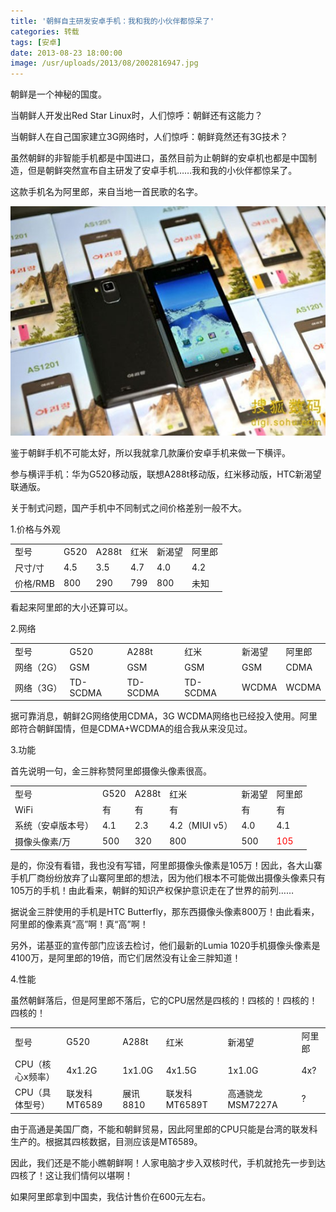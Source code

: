 ```yaml
---
title: '朝鲜自主研发安卓手机：我和我的小伙伴都惊呆了'
categories: 转载
tags: [安卓]
date: 2013-08-23 18:00:00
image: /usr/uploads/2013/08/2002816947.jpg
---
```

朝鲜是一个神秘的国度。

当朝鲜人开发出Red Star Linux时，人们惊呼：朝鲜还有这能力？

当朝鲜人在自己国家建立3G网络时，人们惊呼：朝鲜竟然还有3G技术？

虽然朝鲜的非智能手机都是中国进口，虽然目前为止朝鲜的安卓机也都是中国制造，但是朝鲜突然宣布自主研发了安卓手机……我和我的小伙伴都惊呆了。

这款手机名为阿里郎，来自当地一首民歌的名字。

![阿里郎智能手机](../../../../usr/uploads/2013/08/2002816947.jpg)

鉴于朝鲜手机不可能太好，所以我就拿几款廉价安卓手机来做一下横评。

参与横评手机：华为G520移动版，联想A288t移动版，红米移动版，HTC新渴望联通版。

关于制式问题，国产手机中不同制式之间价格差别一般不大。

1.价格与外观

<table>
<tr><td>型号</td><td>G520</td><td>A288t</td><td>红米</td><td>新渴望</td><td>阿里郎</td></tr>
<tr><td>尺寸/寸</td><td>4.5</td><td>3.5</td><td>4.7</td><td>4.0</td><td>4.2</td></tr>
<tr><td>价格/RMB</td><td>800</td><td>290</td><td>799</td><td>800</td><td>未知</td></tr>
</table>

看起来阿里郎的大小还算可以。

2.网络

<table>
<tr><td>型号</td><td>G520</td><td>A288t</td><td>红米</td><td>新渴望</td><td>阿里郎</td></tr>
<tr><td>网络（2G）</td><td>GSM</td><td>GSM</td><td>GSM</td><td>GSM</td><td>CDMA</td></tr>
<tr><td>网络（3G）</td><td>TD-SCDMA</td><td>TD-SCDMA</td><td>TD-SCDMA</td><td>WCDMA</td><td>WCDMA</td></tr>
</table>

据可靠消息，朝鲜2G网络使用CDMA，3G WCDMA网络也已经投入使用。阿里郎符合朝鲜国情，但是CDMA+WCDMA的组合我从来没见过。

3.功能

首先说明一句，金三胖称赞阿里郎摄像头像素很高。

<table>
<tr><td>型号</td><td>G520</td><td>A288t</td><td>红米</td><td>新渴望</td><td>阿里郎</td></tr>
<tr><td>WiFi</td><td>有</td><td>有</td><td>有</td><td>有</td><td>有</td></tr>
<tr><td>系统（安卓版本号）</td><td>4.1</td><td>2.3</td><td>4.2（MIUI v5）</td><td>4.0</td><td>4.1</td></tr>
<tr><td>摄像头像素/万</td><td>500</td><td>320</td><td>800</td><td>500</td><td style="color:red">105</td></tr>
</table>

是的，你没有看错，我也没有写错，阿里郎摄像头像素是105万！因此，各大山寨手机厂商纷纷放弃了山寨阿里郎的想法，因为他们根本不可能做出摄像头像素只有105万的手机！由此看来，朝鲜的知识产权保护意识走在了世界的前列……

据说金三胖使用的手机是HTC Butterfly，那东西摄像头像素800万！由此看来，阿里郎的像素真“高”啊！真“高”啊！

另外，诺基亚的宣传部门应该去检讨，他们最新的Lumia 1020手机摄像头像素是4100万，是阿里郎的19倍，而它们居然没有让金三胖知道！

4.性能

虽然朝鲜落后，但是阿里郎不落后，它的CPU居然是四核的！四核的！四核的！四核的！

<table>
<tr><td>型号</td><td>G520</td><td>A288t</td><td>红米</td><td>新渴望</td><td>阿里郎</td></tr>
<tr><td>CPU（核心x频率）</td><td>4x1.2G</td><td>1x1.0G</td><td>4x1.5G</td><td>1x1.0G</td><td>4x?</td></tr>
<tr><td>CPU（具体型号）</td><td>联发科MT6589</td><td>展讯8810</td><td>联发科MT6589T</td><td>高通骁龙MSM7227A</td><td>?</td></tr>
</table>

由于高通是美国厂商，不能和朝鲜贸易，因此阿里郎的CPU只能是台湾的联发科生产的。根据其四核数据，目测应该是MT6589。

因此，我们还是不能小瞧朝鲜啊！人家电脑才步入双核时代，手机就抢先一步到达四核了！这让我们情何以堪啊！

如果阿里郎拿到中国卖，我估计售价在600元左右。
